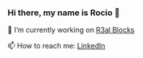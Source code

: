 ### Hi there, my name is Rocio 👋
<!--
![Rochi's GitHub stats](https://github-readme-stats.vercel.app/api?username=rocioferreiro&show_icons=true&theme=dracula)
-->

🔭 I’m currently working on [R3al Blocks](https://www.r3al.io)

📫 How to reach me: [LinkedIn](https://www.linkedin.com/in/rocio-ferreiro)

<!--
![Top Langs](https://github-readme-stats.vercel.app/api/top-langs/?username=rocioferreiro)
-->

<!--
**rocioferreiro/rocioferreiro** is a ✨ _special_ ✨ repository because its `README.md` (this file) appears on your GitHub profile.


Here are some ideas to get you started:

- 🔭 I’m currently working on ...
- 🌱 I’m currently learning ...
- 👯 I’m looking to collaborate on ...
- 🤔 I’m looking for help with ...
- 💬 Ask me about ...
- 📫 How to reach me: ...
- 😄 Pronouns: ...
- ⚡ Fun fact: ...


